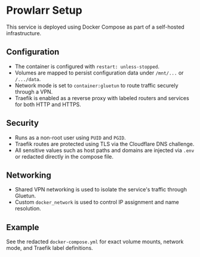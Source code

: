 # Prowlarr Setup

This service is deployed using Docker Compose as part of a self-hosted infrastructure.

## Configuration
- The container is configured with `restart: unless-stopped`.
- Volumes are mapped to persist configuration data under `/mnt/...` or `/.../data`.
- Network mode is set to `container:gluetun` to route traffic securely through a VPN.
- Traefik is enabled as a reverse proxy with labeled routers and services for both HTTP and HTTPS.

## Security
- Runs as a non-root user using `PUID` and `PGID`.
- Traefik routes are protected using TLS via the Cloudflare DNS challenge.
- All sensitive values such as host paths and domains are injected via `.env` or redacted directly in the compose file.

## Networking
- Shared VPN networking is used to isolate the service's traffic through Gluetun.
- Custom `docker_network` is used to control IP assignment and name resolution.

## Example
See the redacted `docker-compose.yml` for exact volume mounts, network mode, and Traefik label definitions.

